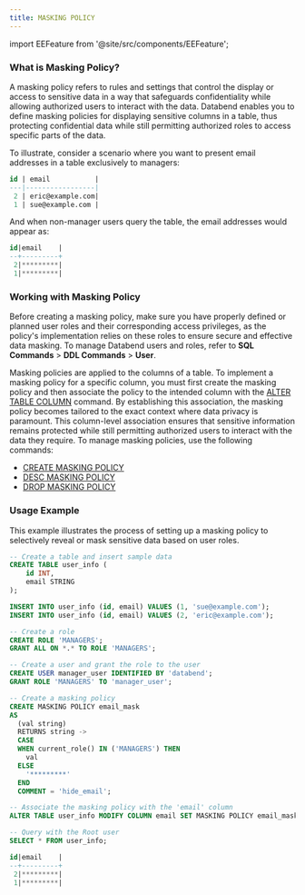 ```yaml
---
title: MASKING POLICY
---
```

import EEFeature from '@site/src/components/EEFeature';

<EEFeature featureName='MASKING POLICY'/>

### What is Masking Policy?

A masking policy refers to rules and settings that control the display or access to sensitive data in a way that safeguards confidentiality while allowing authorized users to interact with the data. Databend enables you to define masking policies for displaying sensitive columns in a table, thus protecting confidential data while still permitting authorized roles to access specific parts of the data.

To illustrate, consider a scenario where you want to present email addresses in a table exclusively to managers:

```sql
id | email           |
---|-----------------|
 2 | eric@example.com|
 1 | sue@example.com |
```

And when non-manager users query the table, the email addresses would appear as:

```sql
id|email    |
--+---------+
 2|*********|
 1|*********|
```

### Working with Masking Policy

Before creating a masking policy, make sure you have properly defined or planned user roles and their corresponding access privileges, as the policy's implementation relies on these roles to ensure secure and effective data masking. To manage Databend users and roles, refer to **SQL Commands** > **DDL Commands** > **User**.

Masking policies are applied to the columns of a table. To implement a masking policy for a specific column, you must first create the masking policy and then associate the policy to the intended column with the [ALTER TABLE COLUMN](../20-table/90-alter-table-column.md) command. By establishing this association, the masking policy becomes tailored to the exact context where data privacy is paramount. This column-level association ensures that sensitive information remains protected while still permitting authorized users to interact with the data they require. To manage masking policies, use the following commands:

- [CREATE MASKING POLICY](create-mask-policy.md)
- [DESC MASKING POLICY](desc-mask-policy.md)
- [DROP MASKING POLICY](drop-mask-policy.md)

### Usage Example

This example illustrates the process of setting up a masking policy to selectively reveal or mask sensitive data based on user roles.

```sql
-- Create a table and insert sample data
CREATE TABLE user_info (
    id INT,
    email STRING
);

INSERT INTO user_info (id, email) VALUES (1, 'sue@example.com');
INSERT INTO user_info (id, email) VALUES (2, 'eric@example.com');

-- Create a role
CREATE ROLE 'MANAGERS';
GRANT ALL ON *.* TO ROLE 'MANAGERS';

-- Create a user and grant the role to the user
CREATE USER manager_user IDENTIFIED BY 'databend';
GRANT ROLE 'MANAGERS' TO 'manager_user';

-- Create a masking policy
CREATE MASKING POLICY email_mask
AS
  (val string)
  RETURNS string ->
  CASE
  WHEN current_role() IN ('MANAGERS') THEN
    val
  ELSE
    '*********'
  END
  COMMENT = 'hide_email';

-- Associate the masking policy with the 'email' column
ALTER TABLE user_info MODIFY COLUMN email SET MASKING POLICY email_mask;

-- Query with the Root user
SELECT * FROM user_info;

id|email    |
--+---------+
 2|*********|
 1|*********|
```